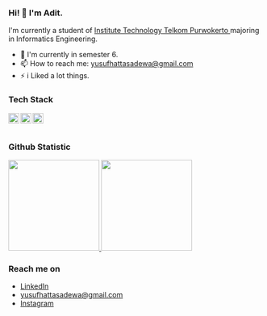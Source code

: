 ### Hi! 👋 I'm Adit.

I'm currently a student of <a href="https://ittelkom-pwt.ac.id/">Institute Technology Telkom Purwokerto </a> majoring in Informatics Engineering.

- 💬 I'm currently in semester 6. 
- 📫 How to reach me: yusufhattasadewa@gmail.com
- ⚡ i Liked a lot things.

### Tech Stack
  <a href="#"><img align="left" alt="JavaScript" title="JavaScript" width="21px" src="https://upload.wikimedia.org/wikipedia/commons/9/99/Unofficial_JavaScript_logo_2.svg" /></a>
  <a href="https://nodejs.org/"><img align="left" alt="NodeJS" title="html5" width="21px" src="https://www.w3.org/html/logo/badge/html5-badge-h-solo.png" /></a>
  <a href="https://hapi.dev/"><img align="left" alt="Hapi" title="CSS3" width="21px" src="https://upload.wikimedia.org/wikipedia/commons/6/62/CSS3_logo.svg" /></a>
  <br>
  <br>
  
### Github Statistic
<p align="left">
<a href="https://github.com/yhatta">
  <img height="180em" src="https://github-readme-stats-eight-theta.vercel.app/api?username=yhatta&show_icons=true&theme=algolia&include_all_commits=true&count_private=true"/>
  <img height="180em" src="https://github-readme-stats-eight-theta.vercel.app/api/top-langs/?username=yhatta&layout=compact&langs_count=8&theme=algolia"/>
</a>
</p>

### Reach me on
- <a href="https://www.linkedin.com/in/yusufhatta/">LinkedIn</a>
- yusufhattasadewa@gmail.com
- <a href="https://www.instagram.com/hattsss_/">Instagram</a>
